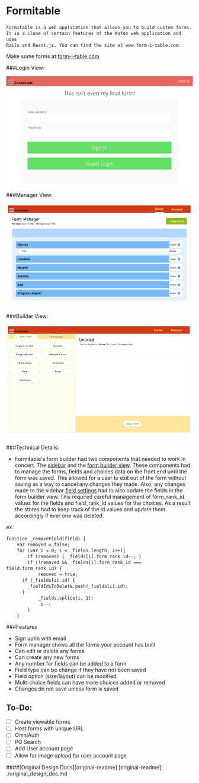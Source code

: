 # Formitable
	Formitable is a web application that allows you to build custom forms.
	It is a clone of certain features of the Wufoo web application and uses
	Rails and React.js. You can find the site at www.form-i-table.com.

Make some forms at [form-i-table.com](http://www.form-i-table.com/)

###Login View:

![login]

###Manager View:

![manager]

###Builder View:

![builder]

###Technical Details:
* Formitable's form builder had two components that needed to work in concert. The [sidebar](./frontend/components/builder/builder_options.jsx) and the [form builder view](./frontend/components/builder/form_building_view.jsx). These components had to manage the forms, fields and choices data on the front end until the form was saved. This allowed for a user to exit out of the form without saving as a way to cancel any changes they made. Also, any changes made to the sidebar [field settings](./frontend/components/builder/field_settings.jsx) had to also update the fields in the form builder view. This required careful management of form_rank_id values for the fields and field_rank_id values for the choices. As a result the stores had to keep track of the id values and update them accordingly if ever one was deleted.

ex.

```
function _removeField(field) {
	var removed = false;
	for (var i = 0; i < _fields.length; i++){
		if (removed) { _fields[i].form_rank_id--; }
		if (!removed && _fields[i].form_rank_id === field.form_rank_id) {
			removed = true;
      if (_fields[i].id) {
        _fieldIdsToDelete.push(_fields[i].id);
      }
			_fields.splice(i, 1);
			 i--;
		}
	}
```

###Features
* Sign up/in with email
* Form manager shows all the forms your account has built
* Can edit or delete any forms
* Can create any new forms
* Any number for fields can be added to a form
* Field type can be change if they have not been saved
* Field option (size/layout) can be modified
* Mulit-choice fields can have more choices added or removed
* Changes do not save unless form is saved

## To-Do:

- [ ] Create viewable forms
- [ ] Host forms with unique URL
- [ ] OmniAuth
- [ ] PG Search
- [ ] Add User account page
- [ ] Allow for image upload for user account page

####[Original Design Docs][original-readme]
[original-readme]: ./original_design_doc.md


[login]: ./docs/images/login_page.png
[manager]: ./docs/images/form_manager.png
[builder]: ./docs/images/form_builder.png
